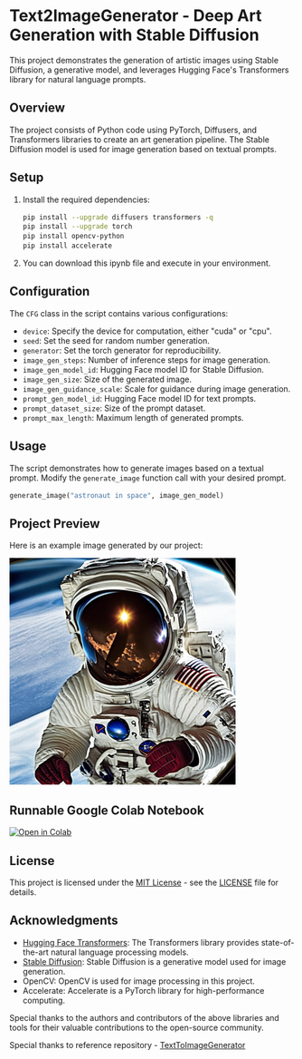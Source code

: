# Text2ImageGenerator - Deep Art Generation with Stable Diffusion

This project demonstrates the generation of artistic images using Stable Diffusion, a generative model, and leverages Hugging Face's Transformers library for natural language prompts.

## Overview

The project consists of Python code using PyTorch, Diffusers, and Transformers libraries to create an art generation pipeline. The Stable Diffusion model is used for image generation based on textual prompts.

## Setup

1. Install the required dependencies:

    ```bash
    pip install --upgrade diffusers transformers -q
    pip install --upgrade torch
    pip install opencv-python
    pip install accelerate
    ```

2. You can download this ipynb file and execute in your environment.

## Configuration

The `CFG` class in the script contains various configurations:

- `device`: Specify the device for computation, either "cuda" or "cpu".
- `seed`: Set the seed for random number generation.
- `generator`: Set the torch generator for reproducibility.
- `image_gen_steps`: Number of inference steps for image generation.
- `image_gen_model_id`: Hugging Face model ID for Stable Diffusion.
- `image_gen_size`: Size of the generated image.
- `image_gen_guidance_scale`: Scale for guidance during image generation.
- `prompt_gen_model_id`: Hugging Face model ID for text prompts.
- `prompt_dataset_size`: Size of the prompt dataset.
- `prompt_max_length`: Maximum length of generated prompts.

## Usage

The script demonstrates how to generate images based on a textual prompt. Modify the `generate_image` function call with your desired prompt.

```python
generate_image("astronaut in space", image_gen_model)
```

## Project Preview

Here is an example image generated by our project:

![Astronaut in Space](astronaut.png)


## Runnable Google Colab Notebook

[![Open in Colab](https://colab.research.google.com/assets/colab-badge.svg)](https://colab.research.google.com/drive/13CGDcYd309hL0P4R-LASFuwLs72p_IBO?usp=sharing)


## License

This project is licensed under the [MIT License](https://github.com/git/git-scm.com/blob/main/MIT-LICENSE.txt) - see the [LICENSE](https://github.com/git/git-scm.com/blob/main/MIT-LICENSE.txt) file for details.

## Acknowledgments

- [Hugging Face Transformers](https://huggingface.co/transformers/): The Transformers library provides state-of-the-art natural language processing models.
- [Stable Diffusion](https://github.com/Stability-AI/stablediffusion): Stable Diffusion is a generative model used for image generation.
- OpenCV: OpenCV is used for image processing in this project.
- Accelerate: Accelerate is a PyTorch library for high-performance computing.

Special thanks to the authors and contributors of the above libraries and tools for their valuable contributions to the open-source community.

Special thanks to reference repository - [TextToImageGenerator](https://github.com/MandeepKharb/Youtube/blob/main/GenerativeAI/TextToImageGenerator.ipynb) 
